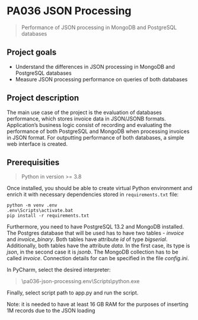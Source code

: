 # PA036 JSON Processing
> Performance of JSON processing in MongoDB and PostgreSQL databases

## Project goals
* Understand the differences in JSON processing in MongoDB and PostgreSQL databases
* Measure JSON processing performance on queries of both databases

## Project description
The main use case of the project is the evaluation of databases performance, which stores invoice data in JSON/JSONB formats.
Application’s business logic consist of recording and evaluating the performance of both PostgreSQL and MongoDB when processing invoices in JSON format.
For outputting performance of both databases, a simple web interface is created.

## Prerequisities
> Python in version >= 3.8

Once installed, you should be able to create virtual Python environment and enrich it with necessary dependencies stored in `requirements.txt` file:

```
python -m venv .env
.env\Scripts\activate.bat
pip install -r requirements.txt
```

Furthermore, you need to have PostgreSQL 13.2 and MongoDB installed. The Postgres database that will be used has to have two tables - *invoice* and *invoice_binary*. Both tables have attribute *id* of type *bigserial*. Additionally, both tables have the attribute *data*. In the first case, its type is *json*, in the second case it is *jsonb*. The MongoDB collection has to be called *invoice*. Connection details for can be specified in the file *config.ini*. 

In PyCharm, select the desired interpreter:
> \pa036-json-processing\.env\Scripts\python.exe
 
Finally, select script path to app.py and run the script.

Note: it is needed to have at least 16 GB RAM for the purposes of inserting 1M records due to the JSON loading
